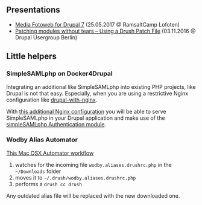 ## Presentations

* [Media Fotoweb for Drupal 7](https://szeidler.github.io/fotoweb-presentation/) (25.05.2017 @ RamsaltCamp Lofoten)
* [Patching modules without tears – Using a Drush Patch File](https://docs.google.com/a/ramsalt.com/presentation/d/1GCnHI25R-71VnSEQE3ay_kg-S0UccLaS1_5EfSgrgVM/embed?start=false&loop=false&delayms=3000&usp=embed_googleplus) (03.11.2016 @ Drupal Usergroup Berlin)

## Little helpers

### SimpleSAMLphp on Docker4Drupal

Integrating an additional like SimpleSAMLphp into existing PHP projects, like Drupal is not that easy.
Especially, when you are using a restrictive Nginx configuration like [drupal-with-nginx](https://github.com/perusio/drupal-with-nginx).

With [this additional Nginx configuration](https://gist.github.com/szeidler/703cbf1993d9546b27501ff39e627d1b) you will be able to serve SimpleSAMLphp
in your Drupal application and make use of the [simpleSAMLphp Authentication module](https://www.drupal.org/project/simplesamlphp_auth).

### Wodby Alias Automator

[This Mac OSX Automator workflow](https://www.dropbox.com/s/fx7hosg527qojqu/move-drush-wodby-aliases.workflow.zip?dl=0)

1. watches for the incoming file `wodby.aliases.drushrc.php` in the `~/Downloads` folder
2. moves it to `~/.drush/wodby.aliases.drushrc.php`
3. performs a `drush cc drush`

Any outdated alias file will be replaced with the new downloaded one.
